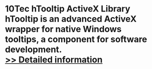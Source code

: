 # 10Tec hTooltip ActiveX Library<br />hTooltip is an advanced ActiveX wrapper for native Windows tooltips, a component for software development.<br />[>> Detailed information](https://secure.shareit.com/shareit/product.html?productid=300627438&affiliateid=200057808)